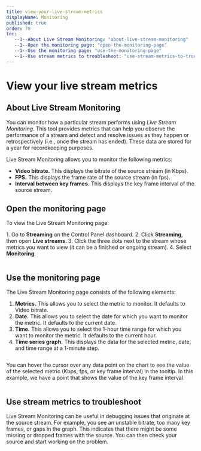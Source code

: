 ```yaml
---
title: view-your-live-stream-metrics
displayName: Monitoring
published: true
order: 70
toc:
   --1--About Live Stream Monitoring: "about-live-stream-monitoring"
   --1--Open the monitoring page: "open-the-monitoring-page"
   --1--Use the monitoring page: "use-the-monitoring-page"
   --1--Use stream metrics to troubleshoot: "use-stream-metrics-to-troubleshoot"
---
```

# View your live stream metrics
  
## About Live Stream Monitoring

You can monitor how a particular stream performs using _Live Stream Monitoring_. This tool provides metrics that can help you observe the performance of a stream and detect and resolve issues as they happen or retrospectively (i.e., once the stream has ended). These data are stored for a year for recordkeeping purposes.

Live Stream Monitoring allows you to monitor the following metrics:

- **Video bitrate.** This displays the bitrate of the source stream (in Kbps).
- **FPS.** This displays the frame rate of the source stream (in fps).
- **Interval between key frames.** This displays the key frame interval of the source stream.

## Open the monitoring page

To view the Live Stream Monitoring page:

1\. Go to **Streaming** on the Control Panel dashboard.
2\. Click **Streaming**, then open **Live streams**.
3\. Click the three dots next to the stream whose metrics you want to view (it can be a finished or ongoing stream).
4\. Select **Monitoring**.

<img src="https://support.gcore.com/hc/article_attachments/10318231817105" alt="">

## Use the monitoring page

The Live Stream Monitoring page consists of the following elements:

1. **Metrics.** This allows you to select the metric to monitor. It defaults to Video bitrate.
2. **Date.** This allows you to select the date for which you want to monitor the metric. It defaults to the current date.
3. **Time.** This allows you to select the 1-hour time range for which you want to monitor the metric. It defaults to the current hour.
4. **Time series graph.** This displays the data for the selected metric, date, and time range at a 1-minute step.

<img src="https://support.gcore.com/hc/article_attachments/10318226324753" alt="">

You can hover the cursor over any data point on the chart to see the value of the selected metric (Kbps, fps, or key frame interval) in the tooltip. In this example, we have a point that shows the value of the key frame interval.

<img src="https://support.gcore.com/hc/article_attachments/10318231896465" alt="">

## Use stream metrics to troubleshoot

Live Stream Monitoring can be useful in debugging issues that originate at the source stream. For example, you see an unstable bitrate, too many key frames, or gaps in the graph. This indicates that there might be some missing or dropped frames with the source. You can then check your source and start working on the problem.